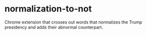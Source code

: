 normalization-to-not
=============
Chrome extension that crosses out words that normalizes the Trump presidency and adds their abnormal counterpart.


